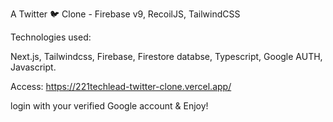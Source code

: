 A Twitter 🐦 Clone - Firebase v9, RecoilJS, TailwindCSS

Technologies used:

Next.js, Tailwindcss, Firebase, Firestore databse, Typescript, Google AUTH,
Javascript.

Access: https://221techlead-twitter-clone.vercel.app/

login with your verified Google account & Enjoy! 

